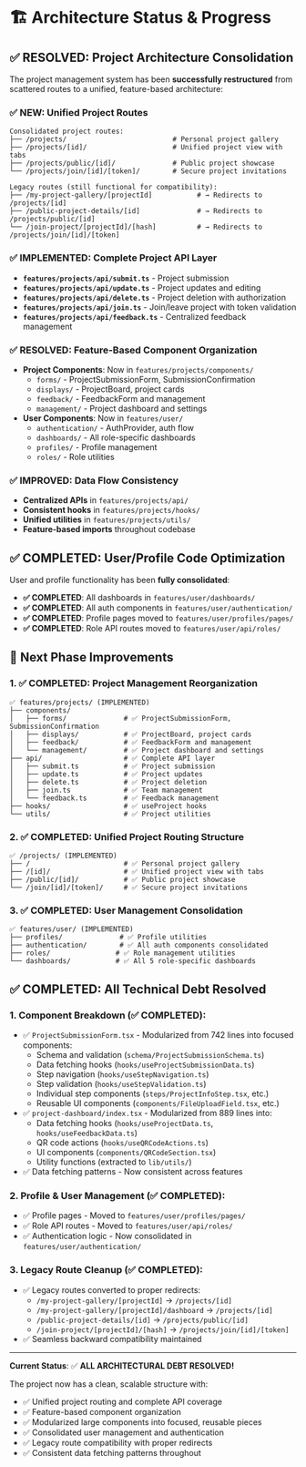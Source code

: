 # 🏗️ Architecture Status & Progress

## **✅ RESOLVED: Project Architecture Consolidation**

The project management system has been **successfully restructured** from scattered routes to a unified, feature-based architecture:

### **✅ NEW: Unified Project Routes**
```
Consolidated project routes:
├── /projects/                          # Personal project gallery
├── /projects/[id]/                     # Unified project view with tabs
├── /projects/public/[id]/              # Public project showcase  
└── /projects/join/[id]/[token]/        # Secure project invitations

Legacy routes (still functional for compatibility):
├── /my-project-gallery/[projectId]           # → Redirects to /projects/[id]
├── /public-project-details/[id]              # → Redirects to /projects/public/[id]  
└── /join-project/[projectId]/[hash]          # → Redirects to /projects/join/[id]/[token]
```

### **✅ IMPLEMENTED: Complete Project API Layer**
- **`features/projects/api/submit.ts`** - Project submission
- **`features/projects/api/update.ts`** - Project updates and editing
- **`features/projects/api/delete.ts`** - Project deletion with authorization
- **`features/projects/api/join.ts`** - Join/leave project with token validation
- **`features/projects/api/feedback.ts`** - Centralized feedback management

### **✅ RESOLVED: Feature-Based Component Organization**
- **Project Components**: Now in `features/projects/components/`
  - `forms/` - ProjectSubmissionForm, SubmissionConfirmation
  - `displays/` - ProjectBoard, project cards
  - `feedback/` - FeedbackForm and management
  - `management/` - Project dashboard and settings
- **User Components**: Now in `features/user/`
  - `authentication/` - AuthProvider, auth flow
  - `dashboards/` - All role-specific dashboards
  - `profiles/` - Profile management
  - `roles/` - Role utilities

### **✅ IMPROVED: Data Flow Consistency** 
- **Centralized APIs** in `features/projects/api/`
- **Consistent hooks** in `features/projects/hooks/`
- **Unified utilities** in `features/projects/utils/`
- **Feature-based imports** throughout codebase

## **✅ COMPLETED: User/Profile Code Optimization**

User and profile functionality has been **fully consolidated**:

- **✅ COMPLETED**: All dashboards in `features/user/dashboards/`
- **✅ COMPLETED**: All auth components in `features/user/authentication/`
- **✅ COMPLETED**: Profile pages moved to `features/user/profiles/pages/`
- **✅ COMPLETED**: Role API routes moved to `features/user/api/roles/`

## **🎯 Next Phase Improvements**

### **1. ✅ COMPLETED: Project Management Reorganization**
```
✅ features/projects/ (IMPLEMENTED)
├── components/
│   ├── forms/              # ✅ ProjectSubmissionForm, SubmissionConfirmation
│   ├── displays/           # ✅ ProjectBoard, project cards
│   ├── feedback/           # ✅ FeedbackForm and management
│   └── management/         # ✅ Project dashboard and settings
├── api/                    # ✅ Complete API layer
│   ├── submit.ts           # ✅ Project submission
│   ├── update.ts           # ✅ Project updates
│   ├── delete.ts           # ✅ Project deletion
│   ├── join.ts             # ✅ Team management
│   └── feedback.ts         # ✅ Feedback management
├── hooks/                  # ✅ useProject hooks
└── utils/                  # ✅ Project utilities
```

### **2. ✅ COMPLETED: Unified Project Routing Structure**
```
✅ /projects/ (IMPLEMENTED)
├── /                       # ✅ Personal project gallery
├── /[id]/                  # ✅ Unified project view with tabs
├── /public/[id]/           # ✅ Public project showcase
└── /join/[id]/[token]/     # ✅ Secure project invitations
```

### **3. ✅ COMPLETED: User Management Consolidation**
```
✅ features/user/ (IMPLEMENTED)
├── profiles/              # ✅ Profile utilities
├── authentication/        # ✅ All auth components consolidated
├── roles/                # ✅ Role management utilities
└── dashboards/           # ✅ All 5 role-specific dashboards
```

## **✅ COMPLETED: All Technical Debt Resolved**

### **1. Component Breakdown** (✅ COMPLETED):
- ✅ `ProjectSubmissionForm.tsx` - Modularized from 742 lines into focused components:
  - Schema and validation (`schema/ProjectSubmissionSchema.ts`)
  - Data fetching hooks (`hooks/useProjectSubmissionData.ts`)
  - Step navigation (`hooks/useStepNavigation.ts`)
  - Step validation (`hooks/useStepValidation.ts`)  
  - Individual step components (`steps/ProjectInfoStep.tsx`, etc.)
  - Reusable UI components (`components/FileUploadField.tsx`, etc.)
- ✅ `project-dashboard/index.tsx` - Modularized from 889 lines into:
  - Data fetching hooks (`hooks/useProjectData.ts`, `hooks/useFeedbackData.ts`)
  - QR code actions (`hooks/useQRCodeActions.ts`)
  - UI components (`components/QRCodeSection.tsx`)
  - Utility functions (extracted to `lib/utils/`)
- ✅ Data fetching patterns - Now consistent across features

### **2. Profile & User Management** (✅ COMPLETED):
- ✅ Profile pages - Moved to `features/user/profiles/pages/`
- ✅ Role API routes - Moved to `features/user/api/roles/`
- ✅ Authentication logic - Now consolidated in `features/user/authentication/`

### **3. Legacy Route Cleanup** (✅ COMPLETED):
- ✅ Legacy routes converted to proper redirects:
  - `/my-project-gallery/[projectId]` → `/projects/[id]`
  - `/my-project-gallery/[projectId]/dashboard` → `/projects/[id]`
  - `/public-project-details/[id]` → `/projects/public/[id]`
  - `/join-project/[projectId]/[hash]` → `/projects/join/[id]/[token]`
- ✅ Seamless backward compatibility maintained

---

**Current Status**: ✅ **ALL ARCHITECTURAL DEBT RESOLVED!** 

The project now has a clean, scalable structure with:
- ✅ Unified project routing and complete API coverage
- ✅ Feature-based component organization 
- ✅ Modularized large components into focused, reusable pieces
- ✅ Consolidated user management and authentication
- ✅ Legacy route compatibility with proper redirects
- ✅ Consistent data fetching patterns throughout